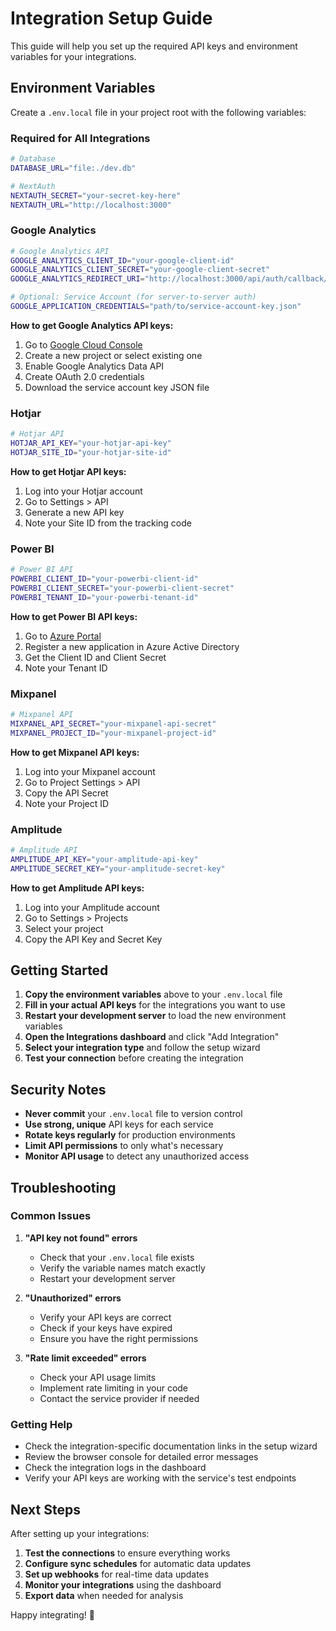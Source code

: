 # Integration Setup Guide

This guide will help you set up the required API keys and environment variables for your integrations.

## Environment Variables

Create a `.env.local` file in your project root with the following variables:

### Required for All Integrations
```bash
# Database
DATABASE_URL="file:./dev.db"

# NextAuth
NEXTAUTH_SECRET="your-secret-key-here"
NEXTAUTH_URL="http://localhost:3000"
```

### Google Analytics
```bash
# Google Analytics API
GOOGLE_ANALYTICS_CLIENT_ID="your-google-client-id"
GOOGLE_ANALYTICS_CLIENT_SECRET="your-google-client-secret"
GOOGLE_ANALYTICS_REDIRECT_URI="http://localhost:3000/api/auth/callback/google"

# Optional: Service Account (for server-to-server auth)
GOOGLE_APPLICATION_CREDENTIALS="path/to/service-account-key.json"
```

**How to get Google Analytics API keys:**
1. Go to [Google Cloud Console](https://console.cloud.google.com/)
2. Create a new project or select existing one
3. Enable Google Analytics Data API
4. Create OAuth 2.0 credentials
5. Download the service account key JSON file

### Hotjar
```bash
# Hotjar API
HOTJAR_API_KEY="your-hotjar-api-key"
HOTJAR_SITE_ID="your-hotjar-site-id"
```

**How to get Hotjar API keys:**
1. Log into your Hotjar account
2. Go to Settings > API
3. Generate a new API key
4. Note your Site ID from the tracking code

### Power BI
```bash
# Power BI API
POWERBI_CLIENT_ID="your-powerbi-client-id"
POWERBI_CLIENT_SECRET="your-powerbi-client-secret"
POWERBI_TENANT_ID="your-powerbi-tenant-id"
```

**How to get Power BI API keys:**
1. Go to [Azure Portal](https://portal.azure.com/)
2. Register a new application in Azure Active Directory
3. Get the Client ID and Client Secret
4. Note your Tenant ID

### Mixpanel
```bash
# Mixpanel API
MIXPANEL_API_SECRET="your-mixpanel-api-secret"
MIXPANEL_PROJECT_ID="your-mixpanel-project-id"
```

**How to get Mixpanel API keys:**
1. Log into your Mixpanel account
2. Go to Project Settings > API
3. Copy the API Secret
4. Note your Project ID

### Amplitude
```bash
# Amplitude API
AMPLITUDE_API_KEY="your-amplitude-api-key"
AMPLITUDE_SECRET_KEY="your-amplitude-secret-key"
```

**How to get Amplitude API keys:**
1. Log into your Amplitude account
2. Go to Settings > Projects
3. Select your project
4. Copy the API Key and Secret Key

## Getting Started

1. **Copy the environment variables** above to your `.env.local` file
2. **Fill in your actual API keys** for the integrations you want to use
3. **Restart your development server** to load the new environment variables
4. **Open the Integrations dashboard** and click "Add Integration"
5. **Select your integration type** and follow the setup wizard
6. **Test your connection** before creating the integration

## Security Notes

- **Never commit** your `.env.local` file to version control
- **Use strong, unique** API keys for each service
- **Rotate keys regularly** for production environments
- **Limit API permissions** to only what's necessary
- **Monitor API usage** to detect any unauthorized access

## Troubleshooting

### Common Issues

1. **"API key not found" errors**
   - Check that your `.env.local` file exists
   - Verify the variable names match exactly
   - Restart your development server

2. **"Unauthorized" errors**
   - Verify your API keys are correct
   - Check if your keys have expired
   - Ensure you have the right permissions

3. **"Rate limit exceeded" errors**
   - Check your API usage limits
   - Implement rate limiting in your code
   - Contact the service provider if needed

### Getting Help

- Check the integration-specific documentation links in the setup wizard
- Review the browser console for detailed error messages
- Check the integration logs in the dashboard
- Verify your API keys are working with the service's test endpoints

## Next Steps

After setting up your integrations:

1. **Test the connections** to ensure everything works
2. **Configure sync schedules** for automatic data updates
3. **Set up webhooks** for real-time data updates
4. **Monitor your integrations** using the dashboard
5. **Export data** when needed for analysis

Happy integrating! 🚀
